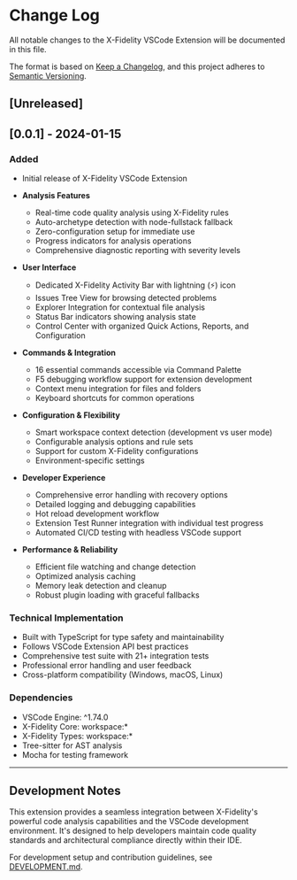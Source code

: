 # Change Log

All notable changes to the X-Fidelity VSCode Extension will be documented in this file.

The format is based on [Keep a Changelog](https://keepachangelog.com/en/1.0.0/),
and this project adheres to [Semantic Versioning](https://semver.org/spec/v2.0.0.html).

## [Unreleased]

## [0.0.1] - 2024-01-15

### Added

- Initial release of X-Fidelity VSCode Extension
- **Analysis Features**
  - Real-time code quality analysis using X-Fidelity rules
  - Auto-archetype detection with node-fullstack fallback
  - Zero-configuration setup for immediate use
  - Progress indicators for analysis operations
  - Comprehensive diagnostic reporting with severity levels

- **User Interface**
  - Dedicated X-Fidelity Activity Bar with lightning (⚡) icon
  - Issues Tree View for browsing detected problems
  - Explorer Integration for contextual file analysis
  - Status Bar indicators showing analysis state
  - Control Center with organized Quick Actions, Reports, and Configuration

- **Commands & Integration**
  - 16 essential commands accessible via Command Palette
  - F5 debugging workflow support for extension development
  - Context menu integration for files and folders
  - Keyboard shortcuts for common operations

- **Configuration & Flexibility**
  - Smart workspace context detection (development vs user mode)
  - Configurable analysis options and rule sets
  - Support for custom X-Fidelity configurations
  - Environment-specific settings

- **Developer Experience**
  - Comprehensive error handling with recovery options
  - Detailed logging and debugging capabilities
  - Hot reload development workflow
  - Extension Test Runner integration with individual test progress
  - Automated CI/CD testing with headless VSCode support

- **Performance & Reliability**
  - Efficient file watching and change detection
  - Optimized analysis caching
  - Memory leak detection and cleanup
  - Robust plugin loading with graceful fallbacks

### Technical Implementation

- Built with TypeScript for type safety and maintainability
- Follows VSCode Extension API best practices
- Comprehensive test suite with 21+ integration tests
- Professional error handling and user feedback
- Cross-platform compatibility (Windows, macOS, Linux)

### Dependencies

- VSCode Engine: ^1.74.0
- X-Fidelity Core: workspace:\*
- X-Fidelity Types: workspace:\*
- Tree-sitter for AST analysis
- Mocha for testing framework

---

## Development Notes

This extension provides a seamless integration between X-Fidelity's powerful code analysis capabilities and the VSCode development environment. It's designed to help developers maintain code quality standards and architectural compliance directly within their IDE.

For development setup and contribution guidelines, see [DEVELOPMENT.md](./DEVELOPMENT.md).
